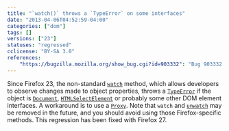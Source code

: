 ```yaml
---
title: "`watch()` throws a `TypeError` on some interfaces"
date: "2013-04-06T04:52:59-04:00"
categories: ["dom"]
tags: []
versions: ["23"]
statuses: "regressed"
cclicense: "BY-SA 3.0"
references:
    "https://bugzilla.mozilla.org/show_bug.cgi?id=903332": "Bug 903332 – document.watch() results in \"TypeError: can\'t watch non-native objects of class Proxy\""
---
```

Since Firefox 23, the non-standard [`watch`](https://developer.mozilla.org/en-US/docs/Web/JavaScript/Reference/Global_Objects/Object/watch) method, which allows developers to observe changes made to object properties, throws a [`TypeError`](https://developer.mozilla.org/en-US/docs/Web/JavaScript/Reference/Global_Objects/TypeError) if the object is [`Document`](https://developer.mozilla.org/en-US/docs/Web/API/Document), [`HTMLSelectElement`](https://developer.mozilla.org/en-US/docs/Web/API/HTMLSelectElement) or probably some other DOM element interfaces. A workaround is to use a [`Proxy`](https://developer.mozilla.org/en-US/docs/Web/JavaScript/Reference/Global_Objects/Proxy). Note that `watch` and [`unwatch`](https://developer.mozilla.org/en-US/docs/Web/JavaScript/Reference/Global_Objects/Object/unwatch) may be removed in the future, and you should avoid using those Firefox-specific methods. This regression has been fixed with Firefox 27.
